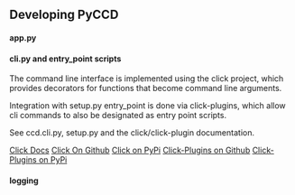 ## Developing PyCCD

#### app.py

#### cli.py and entry_point scripts
The command line interface is implemented using the click project, which
provides decorators for functions that become command line arguments.

Integration with setup.py entry_point is done via click-plugins, which allow
cli commands to also be designated as entry point scripts.

See ccd.cli.py, setup.py and the click/click-plugin documentation.

[Click Docs](http://click.pocoo.org/5/)
[Click On Github](https://github.com/pallets/click)
[Click on PyPi](https://pypi.python.org/pypi/click)
[Click-Plugins on Github](https://github.com/click-contrib/click-plugins)
[Click-Plugins on PyPi](https://pypi.python.org/pypi/click-plugins)


#### logging
